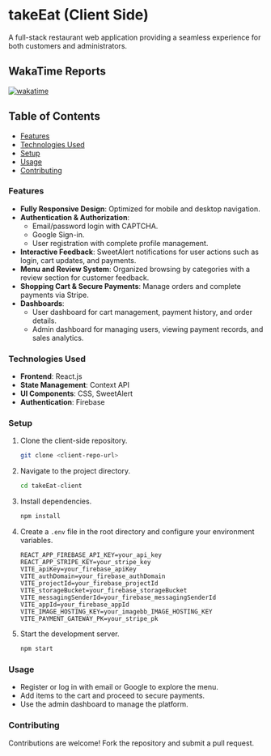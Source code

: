 # takeEat (Client Side)

A full-stack restaurant web application providing a seamless experience for both customers and administrators.

## WakaTime Reports

[![wakatime](https://wakatime.com/badge/user/5225e8ed-9a14-4fe9-b3f5-b0a5b485c255/project/1cf32d34-2144-4bf4-88b9-f1ab2908621c.svg)](https://wakatime.com/badge/user/5225e8ed-9a14-4fe9-b3f5-b0a5b485c255/project/1cf32d34-2144-4bf4-88b9-f1ab2908621c)

## Table of Contents
- [Features](#features)
- [Technologies Used](#technologies-used)
- [Setup](#setup)
- [Usage](#usage)
- [Contributing](#contributing)

### Features
- **Fully Responsive Design**: Optimized for mobile and desktop navigation.
- **Authentication & Authorization**:
  - Email/password login with CAPTCHA.
  - Google Sign-in.
  - User registration with complete profile management.
- **Interactive Feedback**: SweetAlert notifications for user actions such as login, cart updates, and payments.
- **Menu and Review System**: Organized browsing by categories with a review section for customer feedback.
- **Shopping Cart & Secure Payments**: Manage orders and complete payments via Stripe.
- **Dashboards**:
  - User dashboard for cart management, payment history, and order details.
  - Admin dashboard for managing users, viewing payment records, and sales analytics.

### Technologies Used
- **Frontend**: React.js
- **State Management**: Context API
- **UI Components**: CSS, SweetAlert
- **Authentication**: Firebase

### Setup

1. Clone the client-side repository.
   ```bash
   git clone <client-repo-url>
   ```
2. Navigate to the project directory.
   ```bash
   cd takeEat-client
   ```
3. Install dependencies.
   ```bash
   npm install
   ```
4. Create a `.env` file in the root directory and configure your environment variables.
   ```env
   REACT_APP_FIREBASE_API_KEY=your_api_key
   REACT_APP_STRIPE_KEY=your_stripe_key
   VITE_apiKey=your_firebase_apiKey
   VITE_authDomain=your_firebase_authDomain
   VITE_projectId=your_firebase_projectId
   VITE_storageBucket=your_firebase_storageBucket
   VITE_messagingSenderId=your_firebase_messagingSenderId
   VITE_appId=your_firebase_appId
   VITE_IMAGE_HOSTING_KEY=your_imagebb_IMAGE_HOSTING_KEY
   VITE_PAYMENT_GATEWAY_PK=your_stripe_pk
   ```
5. Start the development server.
   ```bash
   npm start
   ```

### Usage
- Register or log in with email or Google to explore the menu.
- Add items to the cart and proceed to secure payments.
- Use the admin dashboard to manage the platform.

### Contributing
Contributions are welcome! Fork the repository and submit a pull request.
